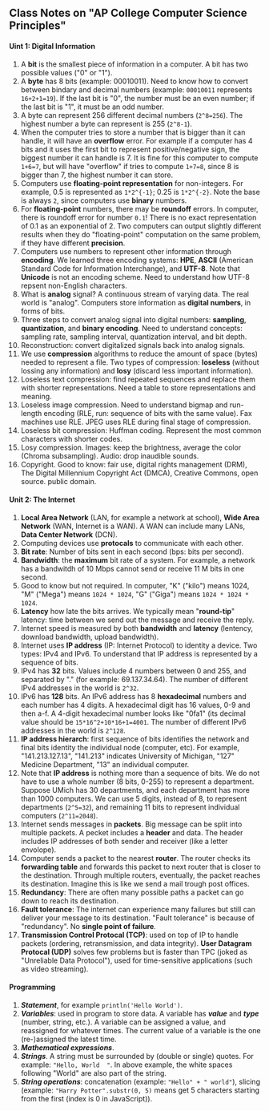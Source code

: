 ## Class Notes on "AP College Computer Science Principles"

#### Uint 1: Digital Information

1. A **bit** is the smallest piece of information in a computer. A bit has two possible values ("0" or "1").
2. A **byte** has 8 bits (example: 00010011). Need to know how to convert between bindary and decimal numbers (example: `00010011` represents  `16+2+1=19`). If the last bit is "0", the number must be an even number; if the last bit is "1", it must be an odd number.
3. A byte can represent 256 different decimal numbers (`2^8=256`). The highest number a byte can represent is 255 (`2^8-1`). 
4. When the computer tries to store a number that is bigger than it can handle, it will have an **overflow** error. For example if a computer has 4 bits and it uses the first bit to represent positive/negative sign, the biggest number it can handle is 7. It is fine for this computer to compute `1+6=7`, but will have "overflow" if tries to compute `1+7=8`, since 8 is bigger than 7, the highest number it can store. 
5. Computers use **floating-point representation** for non-integers. For example, 0.5 is represented as `1*2^{-1}`; 0.25 is `1*2^{-2}`. Note the base is always `2`, since computers use **binary** numbers.
6. For **floating-point** numbers, there may be **roundoff** errors. In computer, there is roundoff error for number `0.1`! There is no exact representation of 0.1 as an exponential of 2. Two computers can output slightly different results when they do "floating-point" computation on the same problem, if they have different **precision**.
7. Computers use numbers to represent other information through **encoding**. We learned three encoding systems: **HPE**, **ASCII** (American Standard Code for Information Interchange), and **UTF-8**. Note that **Unicode** is not an encoding scheme. Need to understand how UTF-8 repsent non-English characters. 
8. What is **analog** signal? A continuous stream of varying data. The real world is "analog". Computers store information as **digital numbers**, in forms of bits. 
9. Three steps to convert analog signal into digital numbers: **sampling**, **quantization**, and **binary encoding**. Need to understand concepts: sampling rate, sampling interval, quantization interval, and bit depth.
10. Reconstruction: convert digitalized signals back into analog signals.
11. We use **compression** algorithms to reduce the amount of space (bytes) needed to represent a file. Two types of compression: **loseless** (without lossing any information) and **losy** (discard less important information).
12. Loseless text compression: find repeated sequences and replace them with shorter representations. Need a table to store representations and meaning.
13. Loseless image compression. Need to understand bigmap and run-length encoding (RLE, run: sequence of bits with the same value). Fax machines use RLE. JPEG uses RLE during final stage of compression.
14. Loseless bit compression: Huffman coding. Represent the most common characters with shorter codes.
15. Losy compression. Images: keep the brightness, average the color (Chroma subsampling). Audio: drop inaudible sounds.
16. Copyright. Good to know: fair use, digital rights management (DRM), The Digital Millennium Copyright Act (DMCA), Creative Commons, open source. public domain.

#### Unit 2: The Internet

1. **Local Area Network** (LAN, for example a network at school), **Wide Area Network** (WAN, Internet is a WAN). A WAN can include many LANs, **Data Center Network** (DCN).
2. Computing devices use **protocals** to communicate with each other.
3. **Bit rate**: Number of bits sent in each second (bps: bits per second).
4. **Bandwidth**: the **maximum** bit rate of a system. For example, a network has a bandwitdh of 10 Mbps cannot send or receive 11 M bits in one second.
5. Good to know but not required. In computer, "K" ("kilo") means 1024, "M" ("Mega") means `1024 * 1024`, "G" ("Giga") means `1024 * 1024 * 1024`.
6. **Latency** how late the bits arrives. We typically mean "**round-tip**" latency: time between we send out the message and receive the reply.
7. Internet speed is measured by both **bandwidth** and **latency** (lentency, download bandwidth, upload bandwidth).
8. Internet uses **IP address** (IP: Internet Protocol) to identity a device. Two types: IPv4 and IPv6. To understand that IP address is represented by a sequence of bits.
9. IPv4 has **32** bits. Values include 4 numbers between 0 and 255, and separated by "." (for example: 69.137.34.64). The number of different IPv4 addresses in the world is `2^32`.
10. IPv6 has **128** bits. An IPv6 address has 8 **hexadecimal** numbers and each number has 4 digits. A hexadecimal digit has 16 values, 0-9 and then a-f. A 4-digit hexadecimal number looks like "0fa1" (its decimal value should be `15*16^2+10*16+1=4001`. The number of different IPv6 addresses in the world is `2^128`.
11. **IP address hierarch**: first sequence of bits identifies the network and final bits identity the individual node (computer, etc). For example, "141.213.127.13", "141.213" indicates University of Michigan, "127" Medicine Department, "13" an individual computer.
12. Note that **IP address** is nothing more than a sequence of bits. We do not have to use a whole number (8 bits, 0-255) to represent a department. Suppose UMich has 30 departments, and each department has more than 1000 computers. We can use 5 digits, instead of 8, to represent departments (`2^5=32`), and remaining 11 bits to represent individual computers (`2^11=2048`). 
13. Internet sends messages in **packets**. Big message can be split into multiple packets. A pecket includes a **header** and data. The header includes IP addresses of both sender and receiver (like a letter envolope).
14. Computer sends a packet to the nearest **router**. The router checks its **forwarding table** and forwards this packet to next router that is closer to the destination. Through multiple routers, eventually, the packet reaches its destination. Imagine this is like we send a mail trough post offices.
15. **Redundancy**: There are often many possible paths a packet can go down to reach its destination. 
16. **Fault tolerance**: The internet can experience many failures but still can deliver your message to its destination. "Fault tolerance" is because of "redundancy". No **single point of failure**.
17. **Transmission Control Protocal (TCP)**: used on top of IP to handle packets (ordering, retransmission, and data integrity). **User Datagram Protocal (UDP)** solves few problems but is faster than TPC (joked as "Unreliable Data Protocol"), used for time-sensitive applications (such as video streaming).

#### Programming

1. ***Statement***, for example `println('Hello World')`.
2. ***Variables***: used in program to store data. A variable has ***value*** and ***type*** (number, string, etc.). A variable can be assigned a value, and reassigned for whatever times. The current value of a variable is the one (re-)assigned the latest time.
3. ***Mathematical expressions***.
4. ***Strings***. A string must be surrounded by (double or single) quotes. For example: `"Hello, World  "`. In above example, the white spaces following "World" are also part of the string.
5. ***String operations***: concatenation (example: `"Hello" + " world"`), slicing (example: `"Harry Potter".substr(0, 5)` means get 5 characters starting from the first (index is 0 in JavaScript)).
